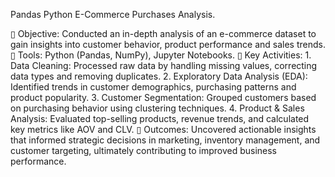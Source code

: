 Pandas Python E-Commerce Purchases Analysis.

▯ Objective: Conducted an in-depth analysis of an e-commerce dataset to gain insights into customer behavior, product performance and sales trends.
▯ Tools: Python (Pandas, NumPy), Jupyter Notebooks.
▯ Key Activities:
    1. Data Cleaning: Processed raw data by handling missing values, correcting data types and removing duplicates.
    2. Exploratory Data Analysis (EDA): Identified trends in customer demographics, purchasing patterns and product popularity.
    3. Customer Segmentation: Grouped customers based on purchasing behavior using clustering techniques.
    4. Product & Sales Analysis: Evaluated top-selling products, revenue trends, and calculated key metrics like AOV and CLV.
▯ Outcomes: Uncovered actionable insights that informed strategic decisions in marketing, inventory management, and customer targeting, ultimately contributing to improved business performance.
